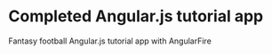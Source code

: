 Completed Angular.js tutorial app
===========================

Fantasy football Angular.js tutorial app with AngularFire
